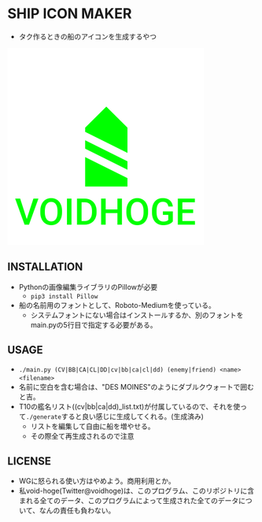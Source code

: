 # SHIP ICON MAKER
- タク作るときの船のアイコンを生成するやつ

![VOIDHOGE.png](VOIDHOGE.png)

## INSTALLATION
- Pythonの画像編集ライブラリのPillowが必要
  - `pip3 install Pillow`
- 船の名前用のフォントとして、Roboto-Mediumを使っている。
  - システムフォントにない場合はインストールするか、別のフォントをmain.pyの5行目で指定する必要がある。

## USAGE
- `./main.py (CV|BB|CA|CL|DD|cv|bb|ca|cl|dd) (enemy|friend) <name> <filename>`
- 名前に空白を含む場合は、"DES MOINES"のようにダブルクウォートで囲むと吉。
- T10の艦名リスト((cv|bb|ca|dd)_list.txt)が付属しているので、それを使って`./generate`すると良い感じに生成してくれる。(生成済み)
  - リストを編集して自由に船を増やせる。
  - その際全て再生成されるので注意

## LICENSE
- WGに怒られる使い方はやめよう。商用利用とか。
- 私void-hoge(Twitter@voidhoge)は、このプログラム、このリポジトリに含まれる全てのデータ、このプログラムによって生成された全てのデータについて、なんの責任も負わない。
